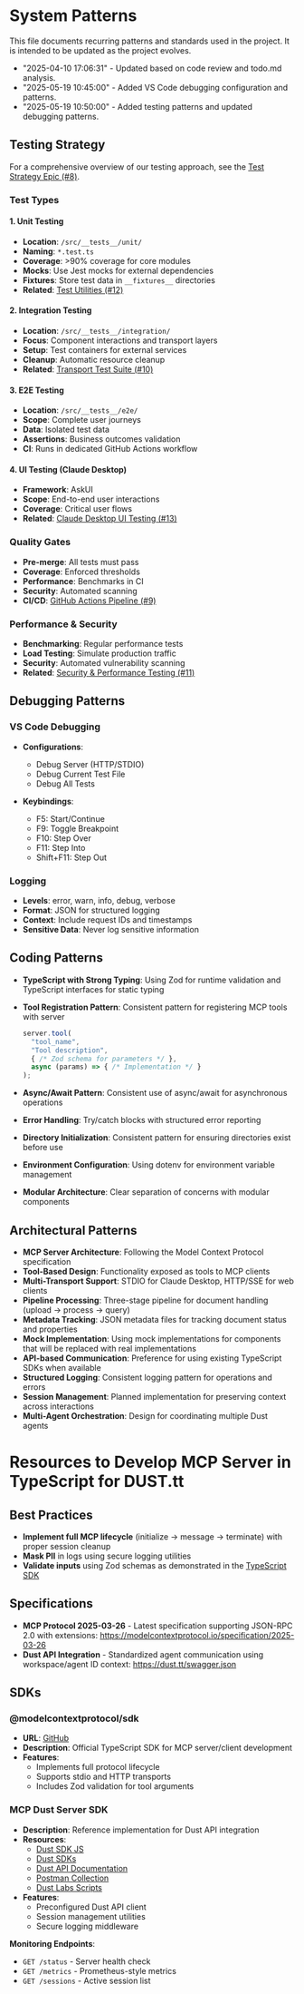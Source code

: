 # System Patterns

This file documents recurring patterns and standards used in the project.
It is intended to be updated as the project evolves.

- "2025-04-10 17:06:31" - Updated based on code review and todo.md analysis.
- "2025-05-19 10:45:00" - Added VS Code debugging configuration and patterns.
- "2025-05-19 10:50:00" - Added testing patterns and updated debugging patterns.

## Testing Strategy

For a comprehensive overview of our testing approach, see the [Test Strategy Epic (#8)](https://github.com/ma3u/dust-mcp-server/issues/8).

### Test Types

#### 1. Unit Testing

- **Location**: `/src/__tests__/unit/`
- **Naming**: `*.test.ts`
- **Coverage**: >90% coverage for core modules
- **Mocks**: Use Jest mocks for external dependencies
- **Fixtures**: Store test data in `__fixtures__` directories
- **Related**: [Test Utilities (#12)](https://github.com/ma3u/dust-mcp-server/issues/12)

#### 2. Integration Testing

- **Location**: `/src/__tests__/integration/`
- **Focus**: Component interactions and transport layers
- **Setup**: Test containers for external services
- **Cleanup**: Automatic resource cleanup
- **Related**: [Transport Test Suite (#10)](https://github.com/ma3u/dust-mcp-server/issues/10)

#### 3. E2E Testing

- **Location**: `/src/__tests__/e2e/`
- **Scope**: Complete user journeys
- **Data**: Isolated test data
- **Assertions**: Business outcomes validation
- **CI**: Runs in dedicated GitHub Actions workflow

#### 4. UI Testing (Claude Desktop)

- **Framework**: AskUI
- **Scope**: End-to-end user interactions
- **Coverage**: Critical user flows
- **Related**: [Claude Desktop UI Testing (#13)](https://github.com/ma3u/dust-mcp-server/issues/13)

### Quality Gates

- **Pre-merge**: All tests must pass
- **Coverage**: Enforced thresholds
- **Performance**: Benchmarks in CI
- **Security**: Automated scanning
- **CI/CD**: [GitHub Actions Pipeline (#9)](https://github.com/ma3u/dust-mcp-server/issues/9)

### Performance & Security

- **Benchmarking**: Regular performance tests
- **Load Testing**: Simulate production traffic
- **Security**: Automated vulnerability scanning
- **Related**: [Security & Performance Testing (#11)](https://github.com/ma3u/dust-mcp-server/issues/11)

## Debugging Patterns

### VS Code Debugging

- **Configurations**:
  - Debug Server (HTTP/STDIO)
  - Debug Current Test File
  - Debug All Tests

- **Keybindings**:
  - F5: Start/Continue
  - F9: Toggle Breakpoint
  - F10: Step Over
  - F11: Step Into
  - Shift+F11: Step Out

### Logging

- **Levels**: error, warn, info, debug, verbose
- **Format**: JSON for structured logging
- **Context**: Include request IDs and timestamps
- **Sensitive Data**: Never log sensitive information

## Coding Patterns

- **TypeScript with Strong Typing**: Using Zod for runtime validation and TypeScript interfaces for static typing
- **Tool Registration Pattern**: Consistent pattern for registering MCP tools with server

  ```typescript
  server.tool(
    "tool_name",
    "Tool description",
    { /* Zod schema for parameters */ },
    async (params) => { /* Implementation */ }
  );
  ```

- **Async/Await Pattern**: Consistent use of async/await for asynchronous operations
- **Error Handling**: Try/catch blocks with structured error reporting
- **Directory Initialization**: Consistent pattern for ensuring directories exist before use
- **Environment Configuration**: Using dotenv for environment variable management
- **Modular Architecture**: Clear separation of concerns with modular components

## Architectural Patterns

- **MCP Server Architecture**: Following the Model Context Protocol specification
- **Tool-Based Design**: Functionality exposed as tools to MCP clients
- **Multi-Transport Support**: STDIO for Claude Desktop, HTTP/SSE for web clients
- **Pipeline Processing**: Three-stage pipeline for document handling (upload → process → query)
- **Metadata Tracking**: JSON metadata files for tracking document status and properties
- **Mock Implementation**: Using mock implementations for components that will be replaced with real implementations
- **API-based Communication**: Preference for using existing TypeScript SDKs when available
- **Structured Logging**: Consistent logging pattern for operations and errors
- **Session Management**: Planned implementation for preserving context across interactions
- **Multi-Agent Orchestration**: Design for coordinating multiple Dust agents


 
# Resources to Develop MCP Server in TypeScript for DUST.tt

## Best Practices

- **Implement full MCP lifecycle** (initialize → message → terminate) with proper session cleanup
- **Mask PII** in logs using secure logging utilities
- **Validate inputs** using Zod schemas as demonstrated in the [TypeScript SDK](https://github.com/modelcontextprotocol/typescript-sdk)

## Specifications
- **MCP Protocol 2025-03-26** - Latest specification supporting JSON-RPC 2.0 with extensions: https://modelcontextprotocol.io/specification/2025-03-26
- **Dust API Integration** - Standardized agent communication using workspace/agent ID context: https://dust.tt/swagger.json

## SDKs

### @modelcontextprotocol/sdk

- **URL**: [GitHub](https://github.com/modelcontextprotocol/typescript-sdk)
- **Description**: Official TypeScript SDK for MCP server/client development
- **Features**:
  - Implements full protocol lifecycle
  - Supports stdio and HTTP transports
  - Includes Zod validation for tool arguments

### MCP Dust Server SDK
- **Description**: Reference implementation for Dust API integration
- **Resources**:
  - [Dust SDK JS](https://github.com/dust-tt/dust-sdk-js)
  - [Dust SDKs](https://github.com/dust-tt/dust/tree/main/sdks/js)
  - [Dust API Documentation](https://dust.tt/swagger.json)
  - [Postman Collection](https://www.postman.com/dust33/dust/collection/6nvk011/dust-api-documentation)
  - [Dust Labs Scripts](https://github.com/dust-tt/dust-labs)
- **Features**:
  - Preconfigured Dust API client
  - Session management utilities
  - Secure logging middleware

**Monitoring Endpoints**:
- `GET /status` - Server health check
- `GET /metrics` - Prometheus-style metrics
- `GET /sessions` - Active session list

